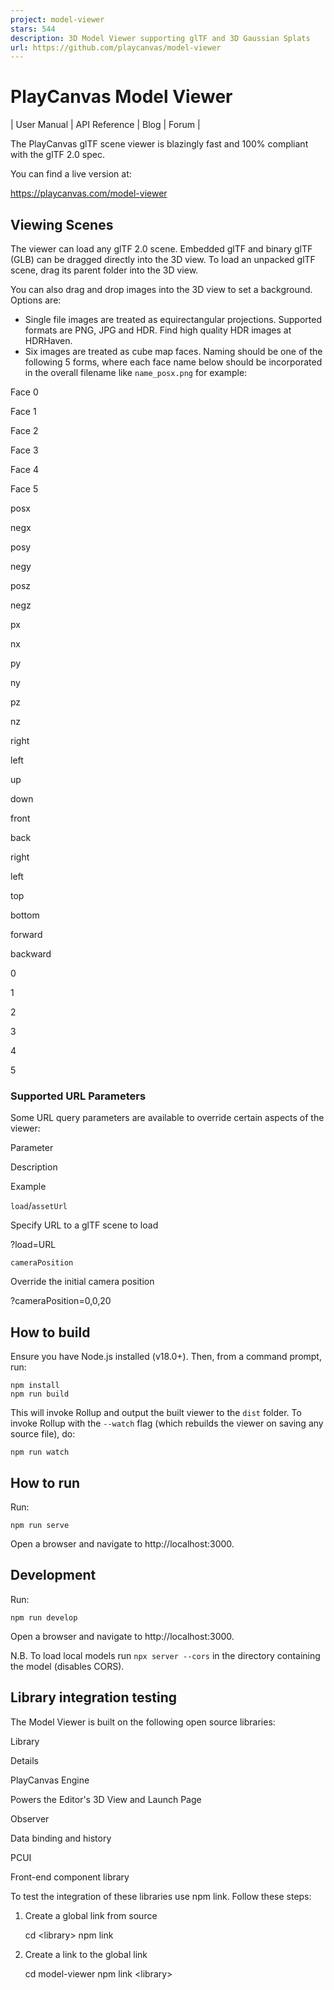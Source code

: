 ```yaml
---
project: model-viewer
stars: 544
description: 3D Model Viewer supporting glTF and 3D Gaussian Splats
url: https://github.com/playcanvas/model-viewer
---
```


PlayCanvas Model Viewer
=======================

| User Manual | API Reference | Blog | Forum |

The PlayCanvas glTF scene viewer is blazingly fast and 100% compliant with the glTF 2.0 spec.

You can find a live version at:

https://playcanvas.com/model-viewer

Viewing Scenes
--------------

The viewer can load any glTF 2.0 scene. Embedded glTF and binary glTF (GLB) can be dragged directly into the 3D view. To load an unpacked glTF scene, drag its parent folder into the 3D view.

You can also drag and drop images into the 3D view to set a background. Options are:

-   Single file images are treated as equirectangular projections. Supported formats are PNG, JPG and HDR. Find high quality HDR images at HDRHaven.
-   Six images are treated as cube map faces. Naming should be one of the following 5 forms, where each face name below should be incorporated in the overall filename like `name_posx.png` for example:

Face 0

Face 1

Face 2

Face 3

Face 4

Face 5

posx

negx

posy

negy

posz

negz

px

nx

py

ny

pz

nz

right

left

up

down

front

back

right

left

top

bottom

forward

backward

0

1

2

3

4

5

### Supported URL Parameters

Some URL query parameters are available to override certain aspects of the viewer:

Parameter

Description

Example

`load`/`assetUrl`

Specify URL to a glTF scene to load

?load=URL

`cameraPosition`

Override the initial camera position

?cameraPosition=0,0,20

How to build
------------

Ensure you have Node.js installed (v18.0+). Then, from a command prompt, run:

```
npm install
npm run build
```

This will invoke Rollup and output the built viewer to the `dist` folder. To invoke Rollup with the `--watch` flag (which rebuilds the viewer on saving any source file), do:

```
npm run watch
```

How to run
----------

Run:

```
npm run serve
```

Open a browser and navigate to http://localhost:3000.

Development
-----------

Run:

```
npm run develop
```

Open a browser and navigate to http://localhost:3000.

N.B. To load local models run `npx server --cors` in the directory containing the model (disables CORS).

Library integration testing
---------------------------

The Model Viewer is built on the following open source libraries:

Library

Details

PlayCanvas Engine

Powers the Editor's 3D View and Launch Page

Observer

Data binding and history

PCUI

Front-end component library

To test the integration of these libraries use npm link. Follow these steps:

1.  Create a global link from source
    
    cd <library\>
    npm link
    
2.  Create a link to the global link
    
    cd model-viewer
    npm link <library\>
